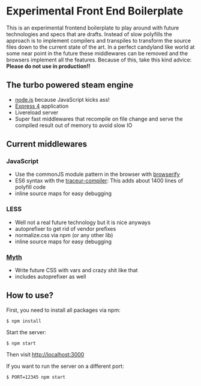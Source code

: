 # Experimental Front End Boilerplate

This is an experimental frontend boilerplate to play around with future technologies and specs that are drafts. Instead of slow polyfills the approach is to implement compilers and transpiles to transform the source files down to the current state of the art. In a perfect candyland like world at some near point in the future these middlewares can be removed and the browsers implement all the features. Because of this, take this kind advice: **Please do not use in production!!**

## The turbo powered steam engine

* [node.js](http://nodejs.org/) because JavaScript kicks ass!
* [Express 4](http://expressjs.com/) application
* Livereload server
* Super fast middlewares that recompile on file change and serve the compiled result out of memory to avoid slow IO

## Current middlewares

### JavaScript

* Use the commonJS module pattern in the browser with [browserify](http://browserify.org/)
* ES6 syntax with the [traceur-compiler](https://github.com/google/traceur-compiler): This adds about 1400 lines of polyfill code
* inline source maps for easy debugging

### LESS

* Well not a real future technology but it is nice anyways
* autoprefixer to get rid of vendor prefixes
* normalize.css via npm (or any other lib)
* inline source maps for easy debugging

### [Myth](http://www.myth.io/)

* Write future CSS with vars and crazy shit like that
* includes autoprefixer as well

## How to use?

First, you need to install all packages via npm:

```
$ npm install
```

Start the server:

```
$ npm start
```

Then visit [http://localhost:3000](http://localhost:3000)

If you want to run the server on a different port:

```
$ PORT=12345 npm start
```
